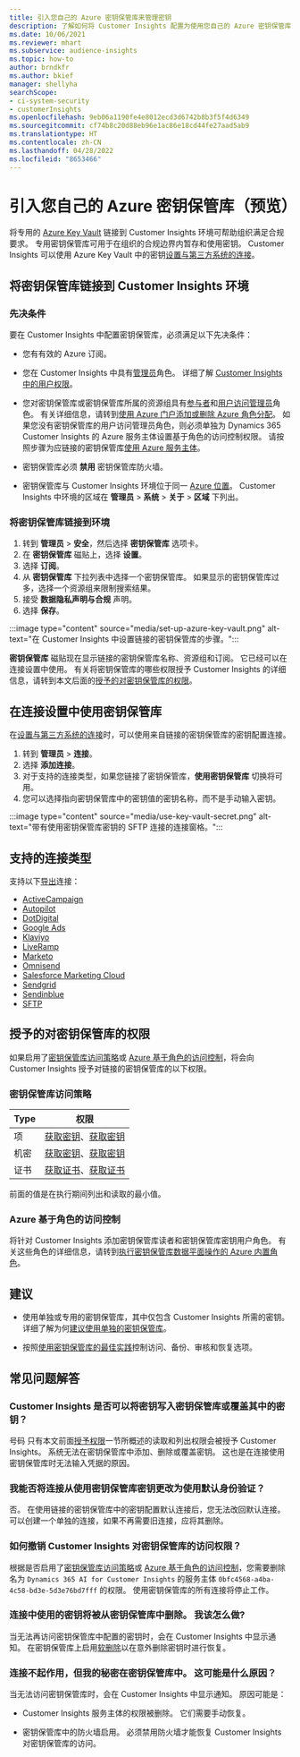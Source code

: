 ```yaml
---
title: 引入您自己的 Azure 密钥保管库来管理密钥
description: 了解如何将 Customer Insights 配置为使用您自己的 Azure 密钥保管库。
ms.date: 10/06/2021
ms.reviewer: mhart
ms.subservice: audience-insights
ms.topic: how-to
author: brndkfr
ms.author: bkief
manager: shellyha
searchScope:
- ci-system-security
- customerInsights
ms.openlocfilehash: 9eb06a1190fe4e8012ecd3d6742b8b3f5f4d6349
ms.sourcegitcommit: cf74b8c20d88eb96e1ac86e18cd44fe27aad5ab9
ms.translationtype: HT
ms.contentlocale: zh-CN
ms.lasthandoff: 04/28/2022
ms.locfileid: "8653466"
---
```

# <a name="bring-your-own-azure-key-vault-preview"></a>引入您自己的 Azure 密钥保管库（预览）

将专用的 [Azure Key Vault](/azure/key-vault/general/basic-concepts) 链接到 Customer Insights 环境可帮助组织满足合规要求。
专用密钥保管库可用于在组织的合规边界内暂存和使用密钥。 Customer Insights 可以使用 Azure Key Vault 中的密钥[设置与第三方系统的连接](connections.md)。

## <a name="link-the-key-vault-to-the-customer-insights-environment"></a>将密钥保管库链接到 Customer Insights 环境

### <a name="prerequisites"></a>先决条件

要在 Customer Insights 中配置密钥保管库，必须满足以下先决条件：

- 您有有效的 Azure 订阅。

- 您在 Customer Insights 中具有[管理员](permissions.md#admin)角色。 详细了解 [Customer Insights 中的用户权限](permissions.md#assign-roles-and-permissions)。

- 您对密钥保管库或密钥保管库所属的资源组具有[参与者](/azure/role-based-access-control/built-in-roles#contributor)和[用户访问管理员](/azure/role-based-access-control/built-in-roles#user-access-administrator)角色。 有关详细信息，请转到[使用 Azure 门户添加或删除 Azure 角色分配](/azure/role-based-access-control/role-assignments-portal)。 如果您没有密钥保管库的用户访问管理员角色，则必须单独为 Dynamics 365 Customer Insights 的 Azure 服务主体设置基于角色的访问控制权限。 请按照步骤为应链接的密钥保管库[使用 Azure 服务主体](connect-service-principal.md)。

- 密钥保管库必须 **禁用** 密钥保管库防火墙。

- 密钥保管库与 Customer Insights 环境位于同一 [Azure 位置](https://azure.microsoft.com/global-infrastructure/geographies/#overview)。 Customer Insights 中环境的区域在 **管理员** > **系统** > **关于** > **区域** 下列出。

### <a name="link-a-key-vault-to-the-environment"></a>将密钥保管库链接到环境

1. 转到 **管理员** > **安全**，然后选择 **密钥保管库** 选项卡。
1. 在 **密钥保管库** 磁贴上，选择 **设置**。
1. 选择 **订阅**。
1. 从 **密钥保管库** 下拉列表中选择一个密钥保管库。 如果显示的密钥保管库过多，选择一个资源组来限制搜索结果。
1. 接受 **数据隐私声明与合规** 声明。
1. 选择 **保存**。

:::image type="content" source="media/set-up-azure-key-vault.png" alt-text="在 Customer Insights 中设置链接的密钥保管库的步骤。":::

**密钥保管库** 磁贴现在显示链接的密钥保管库名称、资源组和订阅。 它已经可以在连接设置中使用。
有关将密钥保管库的哪些权限授予 Customer Insights 的详细信息，请转到本文后面的[授予的对密钥保管库的权限](#permissions-granted-on-the-key-vault)。

## <a name="use-the-key-vault-in-the-connection-setup"></a>在连接设置中使用密钥保管库

在[设置与第三方系统的连接](connections.md)时，可以使用来自链接的密钥保管库的密钥配置连接。

1. 转到 **管理员** > **连接**。
1. 选择 **添加连接**。
1. 对于支持的连接类型，如果您链接了密钥保管库，**使用密钥保管库** 切换将可用。
1. 您可以选择指向密钥保管库中的密钥值的密钥名称，而不是手动输入密钥。

:::image type="content" source="media/use-key-vault-secret.png" alt-text="带有使用密钥保管库密钥的 SFTP 连接的连接窗格。":::

## <a name="supported-connection-types"></a>支持的连接类型

支持以下[导出](export-destinations.md)连接：

* [ActiveCampaign](export-active-campaign.md)
* [Autopilot](export-autopilot.md)
* [DotDigital](export-dotdigital.md)
* [Google Ads](export-google-ads.md)
* [Klaviyo](export-klaviyo.md)
* [LiveRamp](export-liveramp.md)
* [Marketo](export-marketo.md)
* [Omnisend](export-omnisend.md)
* [Salesforce Marketing Cloud](export-salesforce.md)
* [Sendgrid](export-sendgrid.md)
* [Sendinblue](export-sendinblue.md)
* [SFTP](export-sftp.md)

## <a name="permissions-granted-on-the-key-vault"></a>授予的对密钥保管库的权限

如果启用了[密钥保管库访问策略](/azure/key-vault/general/assign-access-policy?tabs=azure-portal)或 [Azure 基于角色的访问控制](/azure/key-vault/general/rbac-guide?tabs=azure-cli)，将会向 Customer Insights 授予对链接的密钥保管库的以下权限。

### <a name="key-vault-access-policy"></a>密钥保管库访问策略

| Type        | 权限          |
| ----------- | -------------------- |
| 项         | [获取密钥](/rest/api/keyvault/get-keys)、[获取密钥](/rest/api/keyvault/get-key)                                 |
| 机密      | [获取密钥](/rest/api/keyvault/get-secrets)、[获取密钥](/rest/api/keyvault/get-secret)                     |
| 证书 | [获取证书](/rest/api/keyvault/get-certificates)、[获取证书](/rest/api/keyvault/get-certificate) |

前面的值是在执行期间列出和读取的最小值。

### <a name="azure-role-based-access-control"></a>Azure 基于角色的访问控制

将针对 Customer Insights 添加密钥保管库读者和密钥保管库密钥用户角色。 有关这些角色的详细信息，请转到[执行密钥保管库数据平面操作的 Azure 内置角色](/azure/key-vault/general/rbac-guide?tabs=azure-cli)。

## <a name="recommendations"></a>建议

- 使用单独或专用的密钥保管库，其中仅包含 Customer Insights 所需的密钥。 详细了解为何[建议使用单独的密钥保管库](/azure/key-vault/general/best-practices#why-we-recommend-separate-key-vaults)。

- 按照[使用密钥保管库的最佳实践](/azure/key-vault/general/best-practices#turn-on-logging)控制访问、备份、审核和恢复选项。

## <a name="frequently-asked-questions"></a>常见问题解答

### <a name="can-customer-insights-write-secrets-or-overwrite-secrets-into-the-key-vault"></a>Customer Insights 是否可以将密钥写入密钥保管库或覆盖其中的密钥？

号码 只有本文前面[授予权限](#permissions-granted-on-the-key-vault)一节所概述的读取和列出权限会被授予 Customer Insights。 系统无法在密钥保管库中添加、删除或覆盖密钥。 这也是在连接使用密钥保管库时无法输入凭据的原因。

### <a name="can-i-change-a-connection-from-using-key-vault-secrets-to-default-authentication"></a>我能否将连接从使用密钥保管库密钥更改为使用默认身份验证？

否。 在使用链接的密钥保管库中的密钥配置默认连接后，您无法改回默认连接。 可以创建一个单独的连接，如果不再需要旧连接，应将其删除。

### <a name="how-can-i-revoke-access-to-a-key-vault-for-customer-insights"></a>如何撤销 Customer Insights 对密钥保管库的访问权限？

根据是否启用了[密钥保管库访问策略](/azure/key-vault/general/assign-access-policy?tabs=azure-portal)或 [Azure 基于角色的访问控制](/azure/key-vault/general/rbac-guide?tabs=azure-cli)，您需要删除名为 `Dynamics 365 AI for Customer Insights` 的服务主体 `0bfc4568-a4ba-4c58-bd3e-5d3e76bd7fff` 的权限。 使用密钥保管库的所有连接将停止工作。

### <a name="a-secret-thats-used-in-a-connection-got-removed-from-the-key-vault-what-can-i-do"></a>连接中使用的密钥将被从密钥保管库中删除。 我该怎么做?

当无法再访问密钥保管库中配置的密钥时，会在 Customer Insights 中显示通知。 在密钥保管库上启用[软删除](/azure/key-vault/general/soft-delete-overview)以在意外删除密钥时进行恢复。

### <a name="a-connection-doesnt-work-but-my-secret-is-in-the-key-vault-what-might-be-the-cause"></a>连接不起作用，但我的秘密在密钥保管库中。 这可能是什么原因？

当无法访问密钥保管库时，会在 Customer Insights 中显示通知。 原因可能是：

- Customer Insights 服务主体的权限被删除。 它们需要手动恢复。

- 密钥保管库中的防火墙启用。 必须禁用防火墙才能恢复 Customer Insights 对密钥保管库的访问。
